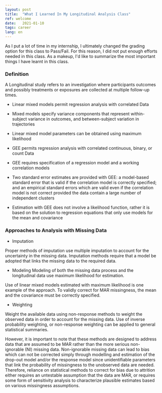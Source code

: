 ```yaml
---
layout: post
title:  "What I Learned In My Longitudinal Analysis Class"
ref: welcome
date:   2021-01-10
tags: career
lang: en
---
```

As I put a lot of time in my internship, I ultimately changed the grading option for this class to Pass/Fail. For this reason, I did not put enough efforts needed in this class. As a makeup, I'd like to summarize the most important things I have learnt in this class.

### Definition
A Longitudinal study refers to an investigation where participants outcomes and possibly treatments or exposures are collected at multiple follow-up times.

+ Linear mixed models permit regression analysis with correlated Data

+ Mixed models specify variance components that represent within-subject variance in outcomes, and between-subject variation in trajectories

+ Linear mixed model parameters can be obtained using maximum likelihood

+ GEE permits regression analysis with correlated continuous, binary, or count Data

+ GEE requires specification of a regression model and a working correlation models

+ Two standard error estimates are provided with GEE: a model-based standard error that is valid if the correlation model is correctly specified; and an empirical standard errors which are valid even if the correlation model is not correct provided the data contain a large number of independent clusters

+ Estimation with GEE does not involve a  likelihood function, rather it is based on the solution to regression equations that only use models for the mean and covariance

### Approaches to Analysis with Missing Data

+ Imputation

Proper methods of imputation use multiple imputation to account for the uncertainty in the missing data. Imputation methods require that a model be adopted that links the missing data to the required data.

+ Modeling
Modeling of both the missing data process and the longitudinal data use maximum likelihood for estimation.

Use of linear mixed models estimated with maximum likelihood is one example of the approach.
To validly correct for MAR missingness, the mean and the covariance must be correctly specified.

+ Weighting

Weight the available data using non-response methods to weight the observed data in order to account for the missing data. Use of inverse probability weighting, or non-response weighting can be applied to general statistical summaries.

However, it is important to note that these methods are designed to address
data that are assumed to be MAR rather than the more serious non-ignorable
(NI) missing data. Non-ignorable missing data can lead to bias which can
not be corrected simply through modelling and estimation of the drop-out
model and/or the response model since unidentifiable parameters that link
the probability of missingness to the unobserved data are needed. Therefore,
reliance on statistical methods to correct for bias due to attrition either requires an untestable assumption that the data are MAR, or requires some
form of sensitivity analysis to characterize plausible estimates based on various missingness assumptions.
